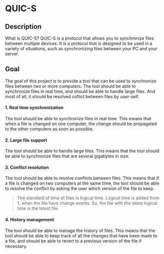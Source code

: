 # QUIC-S

## Description

What is QUIC-S? QUIC-S is a protocol that allows you to synchronize files between multiple devices. It is a protocol that is designed to be used in a variety of situations, such as synchronizing files between your PC and your server. 



## Goal 

The goal of this project is to provide a tool that can be used to synchronize files between two or more computers. The tool should be able to synchronize files in real time, and should be able to handle large files. And most of all, it should be resolved coflict between files by user-self.

#### 1. Real time synchronization

The tool should be able to synchronize files in real time. This means that when a file is changed on one computer, the change should be propagated to the other computers as soon as possible.

#### 2. Large file support

The tool should be able to handle large files. This means that the tool should be able to synchronize files that are several gigabytes in size.

#### 3. Conflict resolution

The tool should be able to resolve conflicts between files. This means that if a file is changed on two computers at the same time, the tool should be able to resolve the conflict by asking the user which version of the file to keep. 

> The standard of time of files is logical time. Logical time is added from 1, when the file have change events. So, the file with the latest logical time is the latest file.

#### 4. History management

The tool should be able to manage the history of files. This means that the tool should be able to keep track of all the changes that have been made to a file, and should be able to revert to a previous version of the file if necessary.
